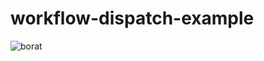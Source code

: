 # workflow-dispatch-example
![borat](https://media2.giphy.com/media/l0ErFafpUCQTQFMSk/giphy.gif?cid=c2f425c74lalachv9z2e94808xpieueii8rjff75f7y11vfm&rid=giphy.gif)
